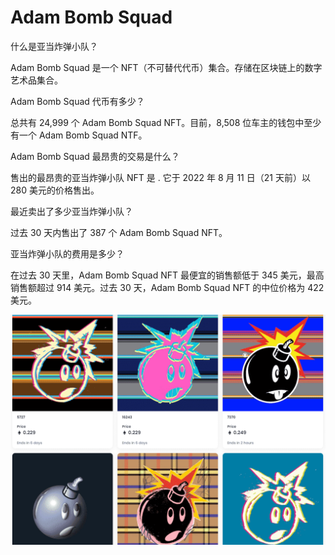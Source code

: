 # Adam Bomb Squad

什么是亚当炸弹小队？

Adam Bomb Squad 是一个 NFT（不可替代代币）集合。存储在区块链上的数字艺术品集合。

Adam Bomb Squad 代币有多少？

总共有 24,999 个 Adam Bomb Squad NFT。目前，8,508 位车主的钱包中至少有一个 Adam Bomb Squad NTF。

Adam Bomb Squad 最昂贵的交易是什么？

售出的最昂贵的亚当炸弹小队 NFT 是 . 它于 2022 年 8 月 11 日（21 天前）以 280 美元的价格售出。

最近卖出了多少亚当炸弹小队？

过去 30 天内售出了 387 个 Adam Bomb Squad NFT。

亚当炸弹小队的费用是多少？

在过去 30 天里，Adam Bomb Squad NFT 最便宜的销售额低于 345 美元，最高销售额超过 914 美元。过去 30 天，Adam Bomb Squad NFT 的中位价格为 422 美元。

![nft](a57c7063-ce3e-400d-8215-2df9689e121d_.png)
